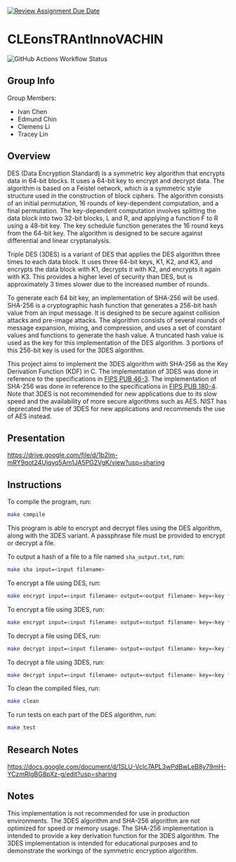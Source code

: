 [![Review Assignment Due Date](https://classroom.github.com/assets/deadline-readme-button-24ddc0f5d75046c5622901739e7c5dd533143b0c8e959d652212380cedb1ea36.svg)](https://classroom.github.com/a/ecp4su41)

# CLEonsTRAntInnoVACHIN

![GitHub Actions Workflow Status](https://img.shields.io/github/actions/workflow/status/Stuycs-K/final-project-09-chen-ivan-chin-edmund-li-clemens/c-cpp.yml?style=for-the-badge)

## Group Info 

Group Members: 

- Ivan Chen
- Edmund Chin
- Clemens Li
- Tracey Lin 

## Overview

DES (Data Encryption Standard) is a symmetric key algorithm that encrypts data in 64-bit blocks. It uses a 64-bit key to encrypt and decrypt data. The algorithm is based on a Feistel network, which is a symmetric style structure used in the construction of block ciphers. The algorithm consists of an initial permutation, 16 rounds of key-dependent computation, and a final permutation. The key-dependent computation involves splitting the data block into two 32-bit blocks, L and R, and applying a function F to R using a 48-bit key. The key schedule function generates the 16 round keys from the 64-bit key. The algorithm is designed to be secure against differential and linear cryptanalysis.

Triple DES (3DES) is a variant of DES that applies the DES algorithm three times to each data block. It uses three 64-bit keys, K1, K2, and K3, and encrypts the data block with K1, decrypts it with K2, and encrypts it again with K3. This provides a higher level of security than DES, but is approximately 3 times slower due to the increased number of rounds.

To generate each 64 bit key, an implementation of SHA-256 will be used. SHA-256 is a cryptographic hash function that generates a 256-bit hash value from an input message. It is designed to be secure against collision attacks and pre-image attacks. The algorithm consists of several rounds of message expansion, mixing, and compression, and uses a set of constant values and functions to generate the hash value. A truncated hash value is used as the key for this implementation of the DES algorithm. 3 portions of this 256-bit key is used for the 3DES algorithm.

This project aims to implement the 3DES algorithm with SHA-256 as the Key Derivation Function (KDF) in C. The implementation of 3DES was done in reference to the specifications in [FIPS PUB 46-3](https://csrc.nist.gov/files/pubs/fips/46-3/final/docs/fips46-3.pdf). The implementation of SHA-256 was done in reference to the specifications in [FIPS PUB 180-4](https://nvlpubs.nist.gov/nistpubs/FIPS/NIST.FIPS.180-4.pdf). Note that 3DES is not recommended for new applications due to its slow speed and the availability of more secure algorithms such as AES. NIST has deprecated the use of 3DES for new applications and recommends the use of AES instead.

## Presentation

https://drive.google.com/file/d/1b2lm-mRY9qot24Ujqyq5Am1JA5PG2VgK/view?usp=sharing

## Instructions

To compile the program, run:

```bash
make compile
```

This program is able to encrypt and decrypt files using the DES algorithm, along with the 3DES variant. A passphrase file must be provided to encrypt or decrypt a file. 

To output a hash of a file to a file named `sha_output.txt`, run:

```bash
make sha input=<input filename>
```

To encrypt a file using DES, run:

```bash
make encrypt input=<input filename> output=<output filename> key=<key filename> triple=false
```

To encrypt a file using 3DES, run:

```bash
make encrypt input=<input filename> output=<output filename> key=<key filename> triple=true
```

To decrypt a file using DES, run:

```bash
make decrypt input=<input filename> output=<output filename> key=<key filename> triple=false
```

To decrypt a file using 3DES, run:

```bash
make decrypt input=<input filename> output=<output filename> key=<key filename> triple=true
```

To clean the compiled files, run:

```bash
make clean
```

To run tests on each part of the DES algorithm, run:

```bash
make test
```

## Research Notes

https://docs.google.com/document/d/1SLU-Vclc7APL3wPdBwLeB8y79mH-YCzmRIgBG8pXz-g/edit?usp=sharing

## Notes

This implementation is not recommended for use in production environments. The 3DES algorithm and SHA-256 algorithm are not optimized for speed or memory usage. The SHA-256 implementation is intended to provide a key derivation function for the 3DES algorithm. The 3DES implementation is intended for educational purposes and to demonstrate the workings of the symmetric encryption algorithm. 
